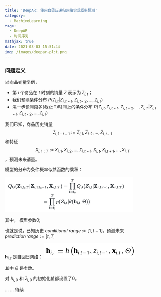 ```yaml
---
title: 'DeepAR: 使用自回归递归网络实现概率预测'
category:
  - MachineLearning
tags:
  - DeepAR
  - 时间序列
mathjax: true
date: 2021-03-03 15:51:44
img: /images/deepar-plot.png
---
```


### 问题定义

以商品销量举例，
* 第 $i$ 个商品在 $t$ 时刻的销量 $Z$ 表示为 $Z_{i, t}$；<!--more-->
* 我们预测条件分布 $P(Z_{i,t}|Z_{i, t-1}, Z_{i, t-2}, ..., Z_{i, 1})$
* 进一步预测更多(截止 T)时间上的条件分布 $P(Z_{i,t}, Z_{i,t+1}, Z_{i,t+2}, ..., Z_{i,T}|Z_{i, t-1}, Z_{i, t-2}, ..., Z_{i, 1})$

我们已知，商品历史销量 $$Z_{i,1:t-1}:=Z_{i, 1}, Z_{i, 2}, ..., Z_{i, t-1}$$ 和特征 $$X_{i, 1:T}:=X_{i,1}, X_{i,2}, ..., X_{i, t-1}, X_{i, t}, X_{i, t+1},..., X_{i, T}$$，预测未来销量。

模型的分布为条件概率似然函数的乘积：

![](/images/distribution-product-of-likehood-factors.png)

其中， 模型参数θ; 

也就是说，已知历史 $conditional\ range:=[1, t-1]$，预测未来 $prediction\ range:=[t, T]$

$\mathbf{h}_{i,t}$ 是自回归网络：
![](/images/autoregressive-recurrent-net.png)

其中 $\Theta$ 是参数。

对 $h_{i,0}$ 和 $Z{_{i,0}}$ 的初始化值都设置了0。

... ... 待续
